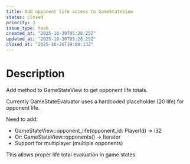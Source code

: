 ```yaml
---
title: Add opponent life access to GameStateView
status: closed
priority: 3
issue_type: task
created_at: "2025-10-30T05:28:25Z"
updated_at: "2025-10-30T05:28:25Z"
closed_at: "2025-10-26T19:09:13Z"
---
```


# Description

Add method to GameStateView to get opponent life totals.

Currently GameStateEvaluator uses a hardcoded placeholder (20 life) for opponent life.

Need to add:
- GameStateView::opponent_life(opponent_id: PlayerId) -> i32
- Or: GameStateView::opponents() -> Iterator<PlayerId>
- Support for multiplayer (multiple opponents)

This allows proper life total evaluation in game states.
